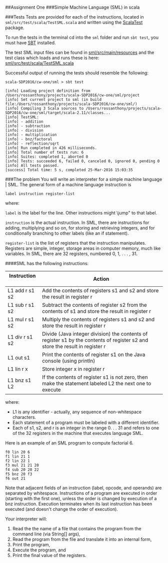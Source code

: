 ##Assignment One
###Simple Machine Language (SML) in scala

###Tests
Tests are provided for each of the instructions, located in `sml/src/test/scala/TestSML.scala` and written using the [ScalaTest](http://www.scalatest.org/) package.

To run the tests in the terminal cd into the `sml` folder and run `sbt test`, you must have [SBT](http://www.scala-sbt.org/download.html) installed.

The test SML input files can be found in [sml/src/main/resources](sml/src/main/resources) and the test class which loads and runs these is here: [sml/src/test/scala/TestSML.scala](sml/src/test/scala/TestSML.scala)

Successful output of running the tests should resemble the following:
```
scala-SDP2016/cw-one/sml > sbt test

[info] Loading project definition from /Users/rossanthony/projects/scala-SDP2016/cw-one/sml/project
[info] Set current project to sml (in build file:/Users/rossanthony/projects/scala-SDP2016/cw-one/sml/)
[info] Compiling 3 Scala sources to /Users/rossanthony/projects/scala-SDP2016/cw-one/sml/target/scala-2.11/classes...
[info] TestSML:
[info] - addition
[info] - subtraction
[info] - division
[info] - multiplication
[info] - bnz/factoral
[info] - reflection/sqrt
[info] Run completed in 426 milliseconds.
[info] Total number of tests run: 6
[info] Suites: completed 1, aborted 0
[info] Tests: succeeded 6, failed 0, canceled 0, ignored 0, pending 0
[info] All tests passed.
[success] Total time: 5 s, completed 25-Mar-2016 15:03:35
```

###The problem
You will write an interpreter for a simple machine language | SML. The general form of a machine language instruction is

    label instruction register-list

where:

`label` is the label for the line. Other instructions might \jump" to that label.

`instruction` is the actual instruction. In SML, there are instructions for adding, multiplying and so on, for storing and retrieving integers, and for conditionally branching to other labels (like an if statement).

`register-list` is the list of registers that the instruction manipulates. Registers are simple, integer, storage areas in computer memory, much like variables. In SML, there are 32 registers, numbered 0, 1, . . . , 31.


####SML has the following instructions:

|**Instruction** &nbsp;&nbsp;&nbsp; | **Action** |
|-----|-----|
| L1 add r s1 s2 | Add the contents of registers s1 and s2 and store the result in register r |
| L1 sub r s1 s2 | Subtract the contents of register s2 from the contents of s1 and store the result in register r |
| L1 mul r s1 s2 | Multiply the contents of registers s1 and s2 and store the result in register r |
| L1 div r s1 s2 | Divide (Java integer division) the contents of register s1 by the contents of register s2 and store the result in register r |
| L1 out s1 | Print the contents of register s1 on the Java console (using println) |
| L1 lin r x | Store integer x in register r |
| L1 bnz s1 L2 | If the contents of register s1 is not zero, then make the statement labeled L2 the next one to execute |


where:

- L1 is any identifier - actually, any sequence of non-whitespace characters.
- Each statement of a program must be labeled with a different identifier.
- Each of s1, s2, and r is an integer in the range 0. . . 31 and refers to one of the 32 registers in the machine that executes language SML.

Here is an example of an SML program to compute factorial 6.
```
f0 lin 20 6
f1 lin 21 1
f2 lin 22 1
f3 mul 21 21 20
f4 sub 20 20 22
f5 bnz 20 f3
f6 out 21
```

Note that adjacent fields of an instruction (label, opcode, and operands) are separated by whitespace. Instructions of a program are executed in order (starting with the first one), unless the order is changed by execution of a bnz instruction. Execution terminates when its last instruction has been executed (and doesn't change the order of execution).

Your interpreter will:

1. Read the the name of a file that contains the program from the command line (via String[] args),
2. Read the program from the file and translate it into an internal form,
3. Print the program,
4. Execute the program, and
5. Print the final value of the registers.
